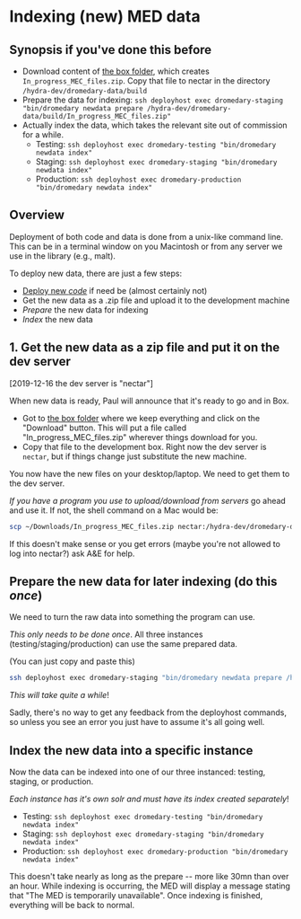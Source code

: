 # Indexing (new) MED data

## Synopsis if you've done this before

* Download content of [the box folder](https://umich.box.com/s/ah2imm5webu32to343p2n6xur828zi5w),
which creates `In_progress_MEC_files.zip`. Copy that file to nectar in the
directory `/hydra-dev/dromedary-data/build`
* Prepare the data for indexing: `ssh deployhost exec dromedary-staging "bin/dromedary newdata prepare /hydra-dev/dromedary-data/build/In_progress_MEC_files.zip"`
* Actually index the data, which takes the relevant site out of commission for a while.
  * Testing: `ssh deployhost exec dromedary-testing "bin/dromedary newdata index"`
  * Staging: `ssh deployhost exec dromedary-staging "bin/dromedary newdata index"`
  * Production:  `ssh deployhost exec dromedary-production "bin/dromedary newdata index"`

## Overview

Deployment of both code and data is done from a unix-like command line. This can
be in a terminal window on you Macintosh or from any server we use in the
library (e.g., malt).

To deploy new data, there are just a few steps:

* [Deploy new _code_](docs/deploying.md) if need be (almost certainly not)
* Get the new data as a .zip file and upload it to the development machine
* _Prepare_ the new data for indexing
* _Index_ the new data

## 1. Get the new data as a zip file and put it on the dev server

[2019-12-16 the dev server is "nectar"]

When new data is ready, Paul will announce that it's ready to go
and in Box.

* Got to [the box folder](https://umich.box.com/s/ah2imm5webu32to343p2n6xur828zi5w) 
where we keep everything and click on the "Download" button. This will put a 
file called "In_progress_MEC_files.zip" wherever things download for you.
* Copy that file to the development box. Right now the dev server is `nectar`,
but if things change just substitute the new machine.

You now have the new files on your desktop/laptop. We need to get them
to the dev server. 

_If you have a program you use to upload/download from servers_ go ahead
and use it. If not, the shell command on a Mac would be:

```bash
scp ~/Downloads/In_progress_MEC_files.zip nectar:/hydra-dev/dromedary-data/build
```

If this doesn't make sense or you get errors (maybe you're not allowed to
log into nectar?) ask A&E for help.

## Prepare the new data for later indexing (do this *once*)

We need to turn the raw data into something the program can use.

_This only needs to be done once_. All three instances 
(testing/staging/production) can use the same prepared data.

(You can just copy and paste this)

```bash
ssh deployhost exec dromedary-staging "bin/dromedary newdata prepare /hydra-dev/dromedary-data/build/In_progress_MEC_files.zip"
```

_This will take quite a while_!

Sadly, there's no way to get any feedback from the deployhost commands, so
unless you see an error you just have to assume it's all
going well.

## Index the new data into a specific instance

Now the data can be indexed into one of our three instanced: testing, staging,
or production.

_Each instance has it's own solr and must have its index created separately_!

  * Testing: `ssh deployhost exec dromedary-testing "bin/dromedary newdata index"`
  * Staging: `ssh deployhost exec dromedary-staging "bin/dromedary newdata index"`
  * Production:  `ssh deployhost exec dromedary-production "bin/dromedary newdata index"`

This doesn't take nearly as long as the prepare -- more like 30mn than over an hour. 
While indexing is occurring, the MED will display a message stating that 
"The MED is temporarily unavailable". Once indexing is finished, everything 
will be back to normal.


